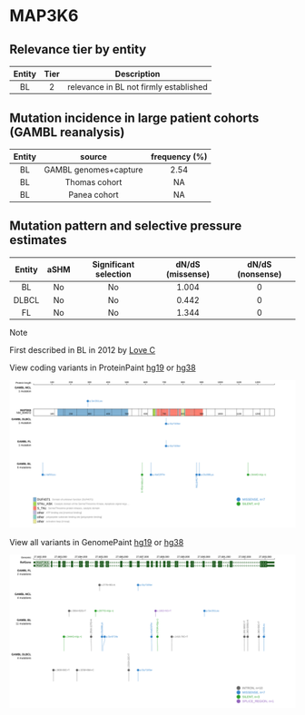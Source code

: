 # MAP3K6

## Relevance tier by entity

|Entity|Tier|Description                           |
|:------:|:----:|--------------------------------------|
|BL    |2   |relevance in BL not firmly established|

## Mutation incidence in large patient cohorts (GAMBL reanalysis)

|Entity|source               |frequency (%)|
|:------:|:---------------------:|:-------------:|
|BL    |GAMBL genomes+capture|2.54         |
|BL    |Thomas cohort        |  NA         |
|BL    |Panea cohort         |  NA         |

## Mutation pattern and selective pressure estimates

|Entity|aSHM|Significant selection|dN/dS (missense)|dN/dS (nonsense)|
|:------:|:----:|:---------------------:|:----------------:|:----------------:|
|BL    |No  |No                   |1.004           |0               |
|DLBCL |No  |No                   |0.442           |0               |
|FL    |No  |No                   |1.344           |0               |


> [!NOTE]
> First described in BL in 2012 by [Love C](https://pubmed.ncbi.nlm.nih.gov/23143597)


View coding variants in ProteinPaint [hg19](https://www.bcgsc.ca/downloads/morinlab/GAMBL/test/genes/MAP3K6_protein.html)  or [hg38](https://www.bcgsc.ca/downloads/morinlab/GAMBL/test/genes/MAP3K6_protein_hg38.html)

![image](images/proteinpaint/MAP3K6_NM_004672.svg)

View all variants in GenomePaint [hg19](https://www.bcgsc.ca/downloads/morinlab/GAMBL/test/genes/MAP3K6.html)  or [hg38](https://www.bcgsc.ca/downloads/morinlab/GAMBL/test/genes/MAP3K6_hg38.html)

![image](images/proteinpaint/MAP3K6.svg)
